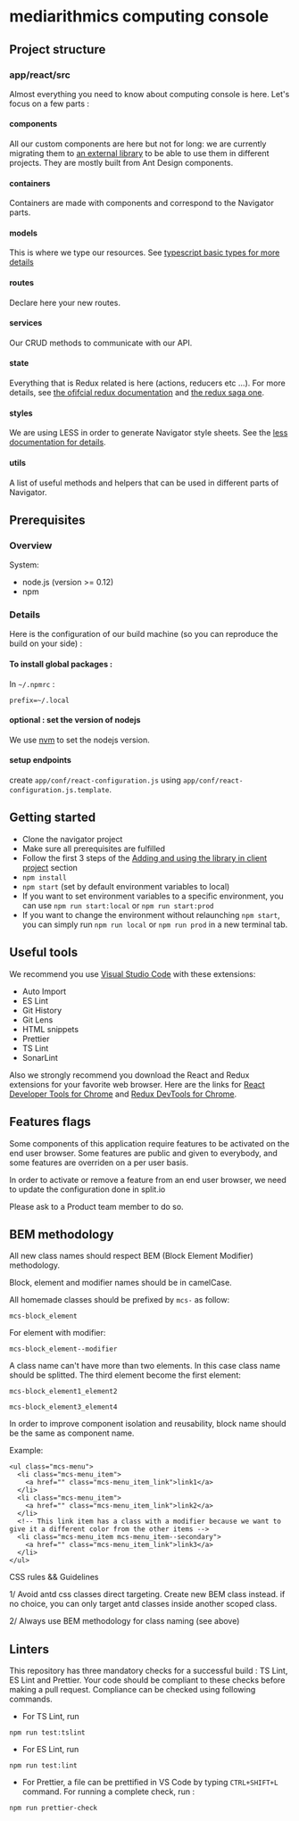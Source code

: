 # mediarithmics computing console

## Project structure

### app/react/src

Almost everything you need to know about computing console is here. Let's focus on a few parts :

#### components

All our custom components are here but not for long: we are currently migrating them to [an external library](https://github.com/MEDIARITHMICS/ux-components) to be able to use them in different projects. They are mostly built from Ant Design components.

#### containers

Containers are made with components and correspond to the Navigator parts.

#### models

This is where we type our resources. See [typescript basic types for more details](https://www.typescriptlang.org/docs/handbook/basic-types.html)

#### routes

Declare here your new routes.

#### services

Our CRUD methods to communicate with our API.

#### state

Everything that is Redux related is here (actions, reducers etc ...). For more details, see [the ofifcial redux documentation](https://redux.js.org/introduction/getting-started) and [the redux saga one](https://redux-saga.js.org/).

#### styles

We are using LESS in order to generate Navigator style sheets. See the [less documentation for details](http://lesscss.org/).

#### utils

A list of useful methods and helpers that can be used in different parts of Navigator.

## Prerequisites

### Overview

System:

- node.js (version >= 0.12)
- npm

### Details

Here is the configuration of our build machine (so you can reproduce the build on your side) :

#### To install global packages :

In `~/.npmrc` :

```
prefix=~/.local
```

#### optional : set the version of nodejs

We use [nvm](https://github.com/creationix/nvm) to set the nodejs version.

#### setup endpoints

create `app/conf/react-configuration.js` using `app/conf/react-configuration.js.template`.

## Getting started

- Clone the navigator project
- Make sure all prerequisites are fulfilled
- Follow the first 3 steps of the [Adding and using the library in client project](https://github.com/MEDIARITHMICS/ux-components/tree/master/mcs-react-components#adding-and-using-the-library-in-client-project) section
- `npm install`
- `npm start` (set by default environment variables to local)
- If you want to set environment variables to a specific environment, you can use `npm run start:local` or `npm run start:prod`
- If you want to change the environment without relaunching `npm start`, you can simply run `npm run local` or `npm run prod` in a new terminal tab.

## Useful tools

We recommend you use [Visual Studio Code](https://code.visualstudio.com/) with these extensions:

- Auto Import
- ES Lint
- Git History
- Git Lens
- HTML snippets
- Prettier
- TS Lint
- SonarLint

Also we strongly recommend you download the React and Redux extensions for your favorite web browser. Here are the links for [React Developer Tools for Chrome](https://chrome.google.com/webstore/detail/react-developer-tools/fmkadmapgofadopljbjfkapdkoienihi) and [Redux DevTools for Chrome](https://chrome.google.com/webstore/detail/redux-devtools/lmhkpmbekcpmknklioeibfkpmmfibljd?hl=fr).

## Features flags

Some components of this application require features to be activated on the end user browser. Some features are public and given to everybody, and some features are overriden on a per user basis.

In order to activate or remove a feature from an end user browser, we need to update the configuration done in split.io

Please ask to a Product team member to do so.

## BEM methodology

All new class names should respect BEM (Block Element Modifier) methodology.

Block, element and modifier names should be in camelCase.

All homemade classes should be prefixed by `mcs-` as follow:

```
mcs-block_element
```

For element with modifier:

```
mcs-block_element--modifier
```

A class name can't have more than two elements. In this case class name should be splitted. The third element become the first element:

```
mcs-block_element1_element2

mcs-block_element3_element4

```

In order to improve component isolation and reusability, block name should be the same as component name.

Example:

```
<ul class="mcs-menu">
  <li class="mcs-menu_item">
    <a href="" class="mcs-menu_item_link">link1</a>
  </li>
  <li class="mcs-menu_item">
    <a href="" class="mcs-menu_item_link">link2</a>
  </li>
  <!-- This link item has a class with a modifier because we want to give it a different color from the other items -->
  <li class="mcs-menu_item mcs-menu_item--secondary">
    <a href="" class="mcs-menu_item_link">link3</a>
  </li>
</ul>

```
CSS rules && Guidelines

1/ Avoid antd css classes direct targeting. Create new BEM class instead. if no choice, you can only target antd classes inside another scoped class.

2/ Always use BEM methodology for class naming (see above)

## Linters

This repository has three mandatory checks for a successful build : TS Lint, ES Lint and Prettier. Your code should be compliant to these checks before making a pull request. Compliance can be checked using following commands.

- For TS Lint, run

```
npm run test:tslint
```

- For ES Lint, run

```
npm run test:lint
```

- For Prettier, a file can be prettified in VS Code by typing `CTRL+SHIFT+L` command. For running a complete check, run :

```
npm run prettier-check
```
